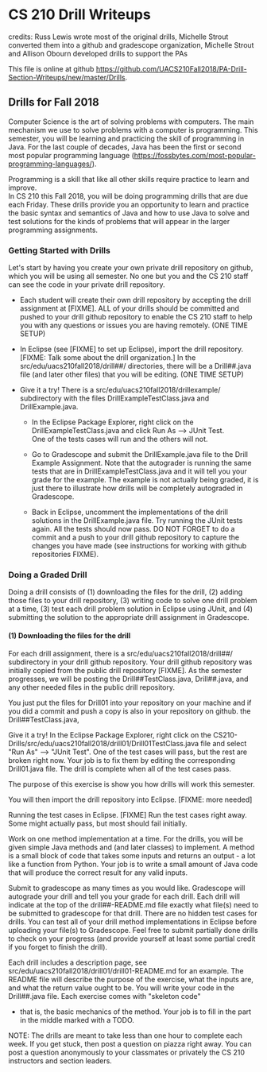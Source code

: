 # CS 210 Drill Writeups

credits: Russ Lewis wrote most of the original drills, 
         Michelle Strout converted them into a github and gradescope organization,
         Michelle Strout and Allison Obourn developed drills to support the PAs

This file is online at github 
https://github.com/UACS210Fall2018/PA-Drill-Section-Writeups/new/master/Drills.

## Drills for Fall 2018

Computer Science is the art of solving problems with computers.  The main mechanism
we use to solve problems with a computer is programming.
This semester, you will be learning and practicing the skill of programming in Java.
For the last couple of decades, Java has been the first or second most popular
programming language (https://fossbytes.com/most-popular-programming-languages/).

Programming is a skill that like all other skills require practice to learn and improve.  
In CS 210 this Fall 2018, you will be doing programming drills that are due each Friday.
These drills provide you an opportunity to learn and practice the basic syntax and semantics
of Java and how to use Java to solve and test solutions for the kinds of problems
that will appear in the larger programming assignments.

### Getting Started with Drills

Let's start by having you create your own private drill repository on github,
which you will be using all semester.  No one but you and the CS 210 staff
can see the code in your private drill repository.

 * Each student will create their own drill repository by accepting the
   drill assignment at [FIXME].  ALL of your drills should be committed
   and pushed to your drill github repository to enable the CS 210 staff
   to help you with any questions or issues you are having remotely.
   (ONE TIME SETUP)
   
 * In Eclipse (see [FIXME] to set up Eclipse), import the drill repository.
   [FIXME: Talk some about the drill organization.]
   In the src/edu/uacs210fall2018/drill##/ directories, there will be
a Drill##.java file (and later other files) that you will be editing.
   (ONE TIME SETUP)
   
 * Give it a try!  There is a src/edu/uacs210fall2018/drillexample/ 
   subdirectory with the files DrillExampleTestClass.java and DrillExample.java.
   
     * In the Eclipse Package Explorer, right click on the 
       DrillExampleTestClass.java and click Run As --> JUnit Test.  
       One of the tests cases will run and the others will not.
       
     * Go to Gradescope and submit the DrillExample.java file to
       the Drill Example Assignment.  Note that the autograder is running
       the same tests that are in DrillExampleTestClass.java and it
       will tell you your grade for the example.  The example is not 
       actually being graded, it is just there to illustrate how drills
       will be completely autograded in Gradescope.
       
     * Back in Eclipse, uncomment the implementations of the drill solutions 
       in the DrillExample.java file.  Try running the JUnit tests again.
       All the tests should now pass.  DO NOT FORGET to do a commit
       and a push to your drill github repository to capture the changes
       you have made (see instructions for working with github repositories FIXME).
     

### Doing a Graded Drill

Doing a drill consists of (1) downloading the files for the drill,
(2) adding those files to your drill repository, (3) writing code
to solve one drill problem at a time, (3) test each drill problem
solution in Eclipse using JUnit, and (4) submitting the solution
to the appropriate drill assignment in Gradescope.

#### (1) Downloading the files for the drill

For each drill assignment, there is a src/edu/uacs210fall2018/drill##/
subdirectory in your drill github repository.  Your drill github repository
was initially copied from the public drill repository [FIXME].
As the semester progresses, we will be posting the Drill##TestClass.java,
Drill##.java, and any other needed files in the public drill repository.

You just put the files for Drill01 into your repository
   on your machine and if you did a commit and push a copy is also in your
   repository on github.
the Drill##TestClass.java,



Give it a try!  In the Eclipse Package Explorer, right click
   on the CS210-Drills/src/edu/uacs210fall2018/drill01/Drill01TestClass.java 
   file and select "Run As" --> "JUnit Test".
   One of the test cases will pass, but the rest are broken right now.
   Your job is to fix them by editing the corresponding Drill01.java file.
   The drill is complete when all of the test cases pass.
 



The purpose of this exercise is show you how drills will work this semester.




You will then import the drill repository into Eclipse.  [FIXME: more needed]



Running the test cases in Eclipse.  [FIXME]  Run the test cases right
away.  Some might actually pass, but most should fail initially.

Work on one method implementation at a time.
For the drills, you will be given simple Java methods and (and later classes) 
to implement.  A method is a small block of code that takes some inputs and 
returns an output - a lot like a function from Python.  Your job is to write 
a small amount of Java code that will produce the correct result for any
valid inputs.

Submit to gradescope as many times as you would like.  Gradescope
will autograde your drill and tell you your grade for each drill.
Each drill will indicate at the top of the drill##-README.md file
exactly what file(s) need to be submitted to gradescope for that
drill.  There are no hidden test cases for drills.  You can test
all of your drill method implementations in Eclipse before uploading
your file(s) to Gradescope.  Feel free to submit partially done drills
to check on your progress (and provide yourself at least some partial
credit if you forget to finish the drill).


Each drill includes a description page, see 
src/edu/uacs210fall2018/drill01/drill01-README.md for an example.
The README file will describe the purpose of the exercise, what the 
inputs are, and what the return value ought to be.  You will write your
code in the Drill##.java file.  Each exercise comes with "skeleton code" 
- that is, the basic mechanics of the method.  Your job is to fill in 
the part in the middle marked with a TODO.

NOTE: The drills are meant to take less than one hour to 
complete each week.  If you get stuck, then post a question on piazza
right away.  You can post a question anonymously to your classmates
or privately the CS 210 instructors and section leaders.
